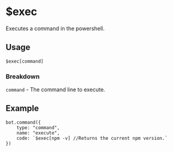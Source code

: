# $exec
Executes a command in the powershell.

## Usage
```$exec[command]```

### Breakdown
`command` - The command line to execute.

## Example
```
bot.command({
    type: "command",
    name: "execute",
    code: `$exec[npm -v] //Returns the current npm version.`
})
```
